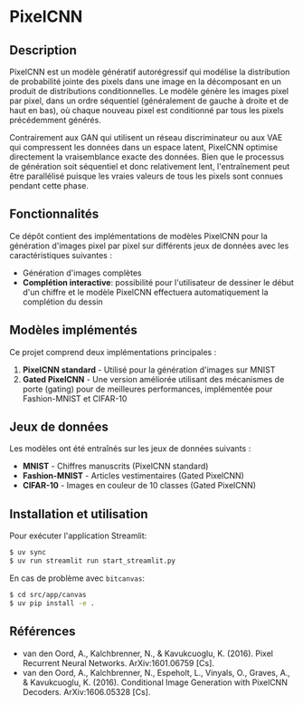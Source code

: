 # PixelCNN

## Description
PixelCNN est un modèle génératif autorégressif qui modélise la distribution de probabilité jointe des pixels dans une image en la décomposant en un produit de distributions conditionnelles. Le modèle génère les images pixel par pixel, dans un ordre séquentiel (généralement de gauche à droite et de haut en bas), où chaque nouveau pixel est conditionné par tous les pixels précédemment générés.

Contrairement aux GAN qui utilisent un réseau discriminateur ou aux VAE qui compressent les données dans un espace latent, PixelCNN optimise directement la vraisemblance exacte des données. Bien que le processus de génération soit séquentiel et donc relativement lent, l'entraînement peut être parallélisé puisque les vraies valeurs de tous les pixels sont connues pendant cette phase.

## Fonctionnalités
Ce dépôt contient des implémentations de modèles PixelCNN pour la génération d'images pixel par pixel sur différents jeux de données avec les caractéristiques suivantes :
- Génération d'images complètes
- **Complétion interactive**: possibilité pour l'utilisateur de dessiner le début d'un chiffre et le modèle PixelCNN effectuera automatiquement la complétion du dessin

## Modèles implémentés
Ce projet comprend deux implémentations principales :
1. **PixelCNN standard** - Utilisé pour la génération d'images sur MNIST
2. **Gated PixelCNN** - Une version améliorée utilisant des mécanismes de porte (gating) pour de meilleures performances, implémentée pour Fashion-MNIST et CIFAR-10

## Jeux de données
Les modèles ont été entraînés sur les jeux de données suivants :
- **MNIST** - Chiffres manuscrits (PixelCNN standard)
- **Fashion-MNIST** - Articles vestimentaires (Gated PixelCNN)
- **CIFAR-10** - Images en couleur de 10 classes (Gated PixelCNN)

## Installation et utilisation
Pour exécuter l'application Streamlit:
```sh
$ uv sync 
$ uv run streamlit run start_streamlit.py
```

En cas de problème avec `bitcanvas`:
```sh
$ cd src/app/canvas
$ uv pip install -e .
```

## Références
- van den Oord, A., Kalchbrenner, N., & Kavukcuoglu, K. (2016). Pixel Recurrent Neural Networks. ArXiv:1601.06759 [Cs].
- van den Oord, A., Kalchbrenner, N., Espeholt, L., Vinyals, O., Graves, A., & Kavukcuoglu, K. (2016). Conditional Image Generation with PixelCNN Decoders. ArXiv:1606.05328 [Cs].
